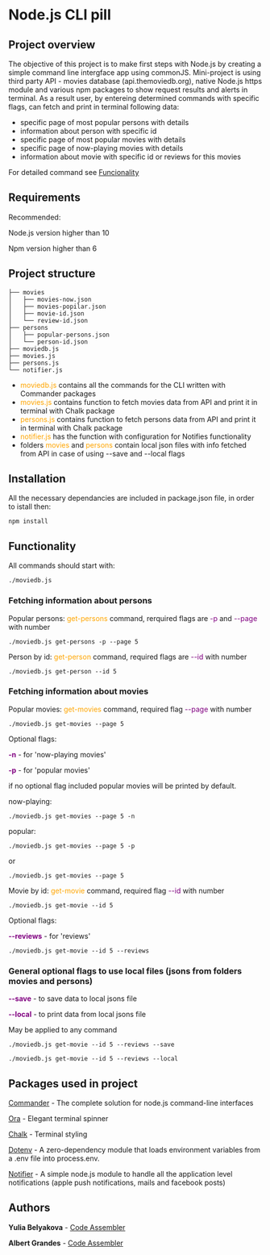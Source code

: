 # Node.js CLI pill

## Project overview

The objective of this project is to make first steps with Node.js by creating a simple command line intergface app using commonJS. Mini-project is using third party API - movies database (api.themoviedb.org), native Node.js https module and various npm packages to show request results and alerts in terminal.
As a result user, by entereing determined commands with specific flags, can fetch and print in terminal following data:

- specific page of most popular persons with details 
- information about person with specific id
- specific page of most popular movies with details
- specific page of now-playing movies with details
- information about movie with specific id or reviews for this movies

For detailed command see [Funcionality](#functionality)

## Requirements

Recommended:

Node.js version higher than 10

Npm version higher than 6

## Project structure

```
├── movies
│   ├── movies-now.json
│   ├── movies-popilar.json
│   ├── movie-id.json
│   └── review-id.json
├── persons
│   ├── popular-persons.json
│   └── person-id.json 
├── moviedb.js
├── movies.js
├── persons.js
└── notifier.js
```

- <span style="color:orange">moviedb.js</span> contains all the commands for the CLI written with Commander packages
- <span style="color:orange">movies.js</span> contains function to fetch movies data from API and print it in terminal with Chalk package
- <span style="color:orange">persons.js</span> contains function to fetch persons data from API and print it in terminal with Chalk package
- <span style="color:orange">notifier.js</span> has the function with configuration for Notifies functionality
- folders <span style="color:orange">movies</span> and <span style="color:orange">persons</span> contain local json files with info fetched from API in case of using --save and --local flags

## Installation

All the necessary dependancies are included in package.json file, in order to istall then:

```
npm install
```

## Functionality

All commands should start with:

```
./moviedb.js
```
### Fetching information about persons

Popular persons: <span style="color:orange">get-persons</span> command, rerquired flags are <span style="color:purple">-p</span> and <span style="color:purple">--page</span> with number

```
./moviedb.js get-persons -p --page 5
```
Person by id: <span style="color:orange">get-person</span> command, required flags are <span style="color:purple">--id</span> with number

```
./moviedb.js get-person --id 5
```
### Fetching information about movies

Popular movies: <span style="color:orange">get-movies</span> command, required flag <span style="color:purple">--page</span> with number

```
./moviedb.js get-movies --page 5
```

Optional flags:

<span style="color:purple; font-weight:bold">-n</span>  - for 'now-playing movies'

<span style="color:purple; font-weight:bold">-p</span> - for 'popular movies'

 if no optional flag included popular movies will be printed by default.

now-playing:

```
./moviedb.js get-movies --page 5 -n
```
popular:
```
./moviedb.js get-movies --page 5 -p
```
or
```
./moviedb.js get-movies --page 5
```

Movie by id: <span style="color:orange">get-movie</span> command, required flag <span style="color:purple">--id</span> with number

```
./moviedb.js get-movie --id 5
```

Optional flags:

<span style="color:purple; font-weight:bold">--reviews</span>  - for 'reviews'
```
./moviedb.js get-movie --id 5 --reviews
```

### General optional flags to use local files (jsons from folders movies and persons)

<span style="color:purple; font-weight:bold">--save</span>  - to save data to local jsons file

<span style="color:purple; font-weight:bold">--local</span>  - to print data from local jsons file

May be applied to any command

```
./moviedb.js get-movie --id 5 --reviews --save
```

```
./moviedb.js get-movie --id 5 --reviews --local
```

## Packages used in project
[Commander](https://www.npmjs.com/package/commander) - The complete solution for node.js command-line interfaces

[Ora](https://www.npmjs.com/package/commander) - Elegant terminal spinner

[Chalk](https://www.npmjs.com/package/chalk) - Terminal styling

[Dotenv](https://www.npmjs.com/package/dotenv) - A zero-dependency module that loads environment variables from a .env file into process.env.

[Notifier](https://www.npmjs.com/package/notifier) - A simple node.js module to handle all the application level notifications (apple push notifications, mails and facebook posts)

## Authors

**Yulia Belyakova** - [Code Assembler](https://code.assemblerschool.com/yulia-belyakova)

**Albert Grandes** - [Code Assembler](https://code.assemblerschool.com/albert-grandes)






